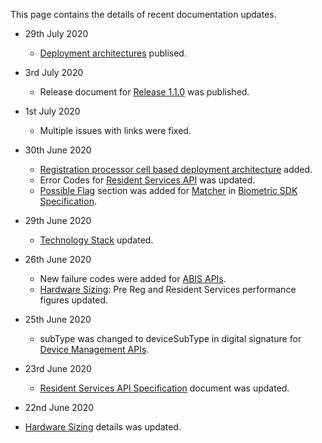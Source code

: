 This page contains the details of recent documentation updates.

* 29th July 2020
  * [Deployment architectures](Deployment-Architectures.md) publised.

* 3rd July 2020
  * Release document for [Release 1.1.0](Release-Notes-1.1.0.md) was published.

* 1st July 2020
  * Multiple issues with links were fixed.

* 30th June 2020
  * [Registration processor cell based deployment architecture](Cell-Based-Deployment-Architecture.md) added.
  * Error Codes for [Resident Services API](Resident-Service-APIs.md) was updated.
  * [Possible Flag](Biometric-SDK-API-Specification.md#possible-flags) section was added for [Matcher](Biometric-SDK-API-Specification.md#matcher) in [Biometric SDK Specification](Biometric-SDK-API-Specification.md).

* 29th June 2020
  * [Technology Stack](Technology-Stack.md) updated.

* 26th June 2020
  *  New failure codes were added for [ABIS APIs](ABIS-APIs.md).
  * [Hardware Sizing](Hardware-Sizing.md): Pre Reg and Resident Services performance figures updated.

* 25th June 2020
  * subType was changed to deviceSubType in digital signature for [Device Management APIs](Device-Management-APIs.md).
   
* 23rd June 2020
  *  [Resident Services API Specification](Resident-Service-APIs.md) document was updated.

*  22nd June 2020
  * [Hardware Sizing](Hardware-Sizing.md) details was updated.
